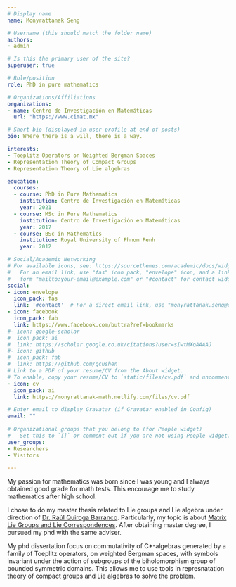 ```yaml
---
# Display name
name: Monyrattanak Seng

# Username (this should match the folder name)
authors:
- admin

# Is this the primary user of the site?
superuser: true

# Role/position
role: PhD in pure mathematics

# Organizations/Affiliations
organizations:
- name: Centro de Investigación en Matemáticas
  url: "https://www.cimat.mx"

# Short bio (displayed in user profile at end of posts)
bio: Where there is a will, there is a way.

interests:
- Toeplitz Operators on Weighted Bergman Spaces
- Representation Theory of Compact Groups
- Representation Theory of Lie algebras

education:
  courses:
  - course: PhD in Pure Mathematics
    institution: Centro de Investigación en Matemáticas
    year: 2021
  - course: MSc in Pure Mathematics
    institution: Centro de Investigación en Matemáticas
    year: 2017
  - course: BSc in Mathematics
    institution: Royal University of Phnom Penh
    year: 2012

# Social/Academic Networking
# For available icons, see: https://sourcethemes.com/academic/docs/widgets/#icons
#   For an email link, use "fas" icon pack, "envelope" icon, and a link in the
#   form "mailto:your-email@example.com" or "#contact" for contact widget.
social:
- icon: envelope
  icon_pack: fas
  link: '#contact'  # For a direct email link, use "monyrattanak.seng@cimat.mx".
- icon: facebook
  icon_pack: fab
  link: https://www.facebook.com/buttra?ref=bookmarks
#- icon: google-scholar
#  icon_pack: ai
#  link: https://scholar.google.co.uk/citations?user=sIwtMXoAAAAJ
#- icon: github
#  icon_pack: fab
#  link: https://github.com/gcushen
# Link to a PDF of your resume/CV from the About widget.
# To enable, copy your resume/CV to `static/files/cv.pdf` and uncomment the lines below.  
- icon: cv
  icon_pack: ai
  link: https://monyrattanak-math.netlify.com/files/cv.pdf

# Enter email to display Gravatar (if Gravatar enabled in Config)
email: ""
  
# Organizational groups that you belong to (for People widget)
#   Set this to `[]` or comment out if you are not using People widget.  
user_groups:
- Researchers
- Visitors

---
```


My passion for mathematics was born since I was young and I always obtained good grade for math tests. This encourage me to study mathematics after high school.

I chose to do my master thesis related to Lie groups and Lie algebra under direction of <a href="https://www.cimat.mx/~quiroga/" target="_blank"> Dr. Raúl Quiroga Barranco</a>. Particularly, my topic is about <a href="https://cimat.repositorioinstitucional.mx/jspui/bitstream/1008/732/1/TE%20639.pdf" target="_blank"> Matrix Lie Groups and Lie Correspondences</a>. After obtaining master degree, I pursued my phd with the same adviser.

My phd dissertation focus on commutativity of C*-algebras generated by a family of Toeplitz operators, on weighted Bergman spaces, with symbols invariant under the action of subgroups of the biholomorphism group of bounded symmetric domains. This allows me to use tools in represnatation theory of compact groups and Lie algebras to solve the problem.

